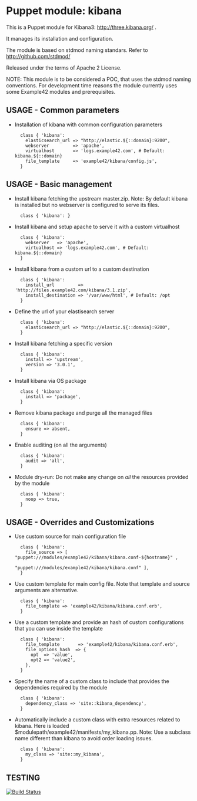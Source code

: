 # Puppet module: kibana

This is a Puppet module for Kibana3: http://three.kibana.org/ .

It manages its installation and configuration.

The module is based on stdmod naming standars.
Refer to http://github.com/stdmod/

Released under the terms of Apache 2 License.

NOTE: This module is to be considered a POC, that uses the stdmod naming conventions.
For development time reasons the module currently uses some Example42 modules and prerequisites.


## USAGE - Common parameters

* Installation of kibana with common configuration parameters

        class { 'kibana':
          elasticsearch_url => "http://elastic.${::domain}:9200",
          webserver         => 'apache',
          virtualhost       => 'logs.example42.com', # Default: kibana.${::domain}
          file_template     => 'example42/kibana/config.js',
        }


## USAGE - Basic management

* Install kibana fetching the upstream master.zip.
  Note: By default kibana is installed but no webserver is configured to serve its files.

        class { 'kibana': }

* Install kibana and setup apache to serve it with a custom virtualhost

        class { 'kibana':
          webserver   => 'apache',
          virtualhost => 'logs.example42.com', # Default: kibana.${::domain}
        }

* Install kibana from a custom url to a custom destination

        class { 'kibana':
          install_url         => 'http://files.example42.com/kibana/3.1.zip',
          install_destination => '/var/www/html', # Default: /opt
        }

* Define the url of your elastisearch server

        class { 'kibana':
          elasticsearch_url => "http://elastic.${::domain}:9200",
        }

* Install kibana fetching a specific version

        class { 'kibana':
          install => 'upstream',
          version => '3.0.1',
        }

* Install kibana via OS package

        class { 'kibana':
          install => 'package',
        }

* Remove kibana package and purge all the managed files

        class { 'kibana':
          ensure => absent,
        }

* Enable auditing (on all the arguments)

        class { 'kibana':
          audit => 'all',
        }

* Module dry-run: Do not make any change on *all* the resources provided by the module

        class { 'kibana':
          noop => true,
        }


## USAGE - Overrides and Customizations
* Use custom source for main configuration file

        class { 'kibana':
          file_source => [ "puppet:///modules/example42/kibana/kibana.conf-${hostname}" ,
                           "puppet:///modules/example42/kibana/kibana.conf" ],
        }


* Use custom template for main config file. Note that template and source arguments are alternative.

        class { 'kibana':
          file_template => 'example42/kibana/kibana.conf.erb',
        }

* Use a custom template and provide an hash of custom configurations that you can use inside the template

        class { 'kibana':
          file_template       => 'example42/kibana/kibana.conf.erb',
          file_options_hash  => {
            opt  => 'value',
            opt2 => 'value2',
          },
        }


* Specify the name of a custom class to include that provides the dependencies required by the module

        class { 'kibana':
          dependency_class => 'site::kibana_dependency',
        }


* Automatically include a custom class with extra resources related to kibana.
  Here is loaded $modulepath/example42/manifests/my_kibana.pp.
  Note: Use a subclass name different than kibana to avoid order loading issues.

        class { 'kibana':
          my_class => 'site::my_kibana',
        }


## TESTING
[![Build Status](https://api.travis-ci.org/example42/puppet-kibana.png?branch=master)](https://travis-ci.org/example42/puppet-kibana)
